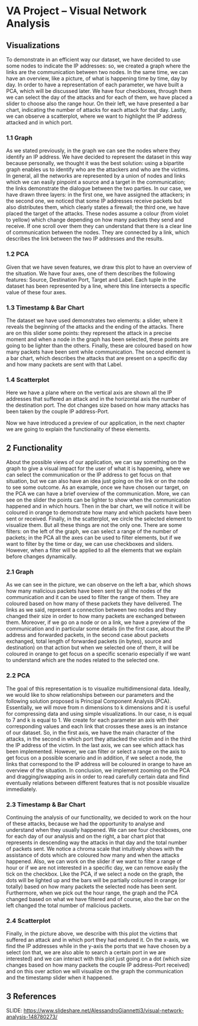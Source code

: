 # VA Project – Visual Network Analysis 

## Visualizations
To demonstrate in an efficient way our dataset, we have decided to use some nodes to indicate the IP addresses: so, we created a graph where the links are the communication between two nodes.
In the same time, we can have an overview, like a picture, of what is happening time by time, day by day.
In order to have a representation of each parameter, we have built a PCA, which will be discussed later.
We have four checkboxes, through them we can select the day of the attacks and for each of them, we have placed a slider to choose also the range hour. On their left, we have presented a bar chart, indicating the number of attacks for each attack for that day.
Lastly, we can observe a scatterplot, where we want to highlight the IP address attacked and in which port.
### 1.1	Graph
As we stated previously, in the graph we can see the nodes where they identify an IP address. We have decided to represent the dataset in this way because personally, we thought it was the best solution: using a bipartite graph enables us to identify who are the attackers and who are the victims. In general, all the networks are represented by a union of nodes and links which we can easily pinpoint a source and a target in the communication; the links demonstrate the dialogue between the two parties. In our case, we have drawn three layers: in the first one, we have assigned the attackers; in the second one, we noticed that some IP addresses receive packets but also distributes them, which clearly states a firewall; the third one, we have placed the target of the attacks.
These nodes assume a colour (from violet to yellow) which change depending on how many packets they send and receive. If one scroll over them they can understand that there is a clear line of communication between the nodes.
They are connected by a link, which describes the link between the two IP addresses and the results.
### 1.2	PCA
Given that we have seven features, we draw this plot to have an overview of the situation. We have four axes, one of them describes the following features: Source, Destination Port, Target and Label.
Each tuple in the dataset has been represented by a line, where this line intersects a specific value of these four axes.
### 1.3	Timestamp & Bar Chart
The dataset we have used demonstrates two elements: a slider, where it reveals the beginning of the attacks and the ending of the attacks. There are on this slider some points: they represent the attack in a precise moment and when a node in the graph has been selected, these points are going to be lighter than the others. Finally, these are coloured based on how many packets have been sent while communication.
The second element is a bar chart, which describes the attacks that are present on a specific day and how many packets are sent with that Label.
### 1.4	Scatterplot
Here we have a plane where on the vertical axis are shown all the IP addresses that suffered an attack and in the horizontal axis the number of the destination port. The dot changes size based on how many attacks has been taken by the couple IP address-Port.

Now we have introduced a preview of our application, in the next chapter we are going to explain the functionality of these elements.
## 2	Functionality
About the possible views of our application, we can say something on the graph to give a visual impact for the user of what it is happening, where we can select the communication or the IP address to get focus on that situation, but we can also have an idea just going on the link or on the node to see some outcome.
As an example, once we have chosen our target, on the PCA we can have a brief overview of the communication. More, we can see on the slider the points can be lighter to show when the communication happened and in which hours.
Then in the bar chart, we will notice it will be coloured in orange to demonstrate how many and which packets have been sent or received. 
Finally, in the scatterplot, we circle the selected element to visualize them.
But all these things are not the only one.
There are some filters: on the left of the graph, we can select a range of the number of packets; in the PCA all the axes can be used to filter elements, but if we want to filter by the time or day, we can use checkboxes and sliders. However, when a filter will be applied to all the elements that we explain before changes dynamically.
### 2.1	Graph
As we can see in the picture, we can observe on the left a bar, which shows how many malicious packets have been sent by all the nodes of the communication and it can be used to filter the range of them. They are coloured based on how many of these packets they have delivered.
The links as we said, represent a connection between two nodes and they changed their size in order to how many packets are exchanged between them.
Moreover, if we go on a node or on a link, we have a preview of the communication and in particular some details (in the first case, about the IP address and forwarded packets, in the second case about packets exchanged, total length of forwarded packets (in bytes), source and destination) on that action but when we selected one of them, it will be coloured in orange to get focus on a specific scenario especially if we want to understand which are the nodes related to the selected one. 
### 2.2	PCA
The goal of this representation is to visualize multidimensional data. Ideally, we would like to show relationships between our parameters and the following solution proposed is Principal Component Analysis (PCA).
Essentially, we will move from n dimensions to k dimensions and it is useful for compressing data and using simple visualizations. In our case, n is equal to 7 and k is equal to 1.
We create for each parameter an axis with their corresponding values and each link that crosses these axes is an instance of our dataset.
So, in the first axis, we have the main character of the attacks, in the second in which port they attacked the victim and in the third the IP address of the victim. In the last axis, we can see which attack has been implemented.
However, we can filter or select a range on the axis to get focus on a possible scenario and in addition, if we select a node, the links that correspond to the IP address will be coloured in orange to have an overview of the situation.
In conclusion, we implement zooming on the PCA and dragging/swapping axis in order to read carefully certain data and find eventually relations between different features that is not possible visualize immediately.
### 2.3	Timestamp & Bar Chart
Continuing the analysis of our functionality, we decided to work on the hour of these attacks, because we had the opportunity to analyse and understand when they usually happened. We can see four checkboxes, one for each day of our analysis and on the right, a bar chart plot that represents in descending way the attacks in that day and the total number of packets sent. 
We notice a chroma scale that intuitively shows with the assistance of dots which are coloured how many and when the attacks happened. Also, we can work on the slider if we want to filter a range of hour or if we are not interested in a specific day, we can remove easily the tick on the checkbox.
Like the PCA, if we select a node on the graph, the dots will be lighted up and the bars will be partially coloured in orange (or totally) based on how many packets the selected node has been sent. Furthermore, when we pick out the hour range, the graph and the PCA changed based on what we have filtered and of course, also the bar on the left changed the total number of malicious packets.
### 2.4	Scatterplot
Finally, in the picture above, we describe with this plot the victims that suffered an attack and in which port they had endured it.
On the x-axis, we find the IP addresses while in the y-axis the ports that we have chosen by a select (on that, we are also able to search a certain port in we are interested) and we can interact with this plot just going on a dot (which size changes based on how many packets the couple IP address-Port received) and on this over action we will visualize on the graph the communication and the timestamp slider when it happened.

## 3 References
SLIDE: 	https://www.slideshare.net/AlessandroGiannetti3/visual-network-analysis-148780273/
